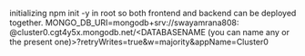 initializing npm init -y in root so both frontend and backend can be deployed together.
MONGO_DB_URI=mongodb+srv://swayamrana808: <PASSWORD>@cluster0.cgt4y5x.mongodb.net/<DATABASENAME (you can name any or the present one)>?retryWrites=true&w=majority&appName=Cluster0